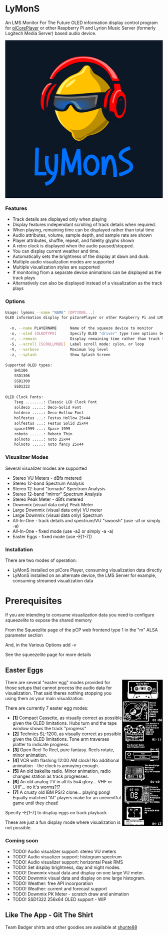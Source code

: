 # LyMonS
An LMS Monitor For The Future
OLED information display control program for [piCorePlayer](https://www.picoreplayer.org/) or other Raspberry Pi and Lyrion Music Server (formerly Logitech Media Server) based audio device.

<img width="800" src="assets/lymons.webp" align="center" />

### Features
- Track details are displayed only when playing
- Display features independant scrolling of track details when required.
- When playing, remaining time can be displayed rather than total time
- Audio attributes, volume, sample depth, and sample rate are shown
- Player attributes, shuffle, repeat, and fidelity glyphs shown
- A retro clock is displayed when the audio paused/stopped.
- You can display current weather and time.
- Automatically sets the brightness of the display at dawn and dusk.
- Multiple audio visualization modes are supported
- Multiple visualization styles are supported
- If monitoring from a separate device animations can be displayed as the track plays
- Alternatively can also be displayed instead of a visualization as the track plays

### Options
```bash
Usage: lymons --name "NAME" [OPTIONS...]
OLED information display for piCorePlayer or other Raspberry Pi and LMS based audio device.

  -n, --name PLAYERNAME      Name of the squeeze device to monitor
  -o, --oled [OLEDTYPE]      Specify OLED "driver" type (see options below)
  -r, --remain               Display remaining time rather than track time
  -S, --scroll [SCROLLMODE]  Label scroll mode: cylon, or loop
  -V, --verbose              Maximum log level
  -z, --splash               Show Splash Screen

Supported OLED types:
    SH1106
    SSD1306
    SSD1309
    SSD1322

OLED Clock Fonts:
    7seg ........: Classic LCD Clock Font
    soldeco .....: Deco-Solid Font
    holdeco .....: Deco-Hollow Font
    holfestus ...: Festus Hollow 25x44
    solfestus ...: Festus Solid 25x44
    space1999 ...: Space 1999
    roboto ......: Roboto Thin
    solnoto .....: noto 25x44
    holnoto .....: noto fancy 25x44

```

### Visualizer Modes

Several visualizer modes are supported
- Stereo VU Meters - dBfs metered
- Stereo 12-band Spectrum Analysis
- Stereo 12-band "tornado" Spectrum Analysis
- Stereo 12-band "mirror" Spectrum Analysis
- Stereo Peak Meter - dBfs metered
- Downmix (visual data only) Peak Meter
- Large Downmix (visual data only) VU meter
- Large Downmix (visual data only) Spectrum
- All-In-One - track details and spectrum/VU "swoosh" (use -a1 or simply -a)
- All-In-One - fixed mode (use -a2 or simply -a -a)
- Easter Eggs - fixed mode (use -E[1-7])

### Installation

There are two modes of operation:

- LyMonS installed on piCore Player, consuming visualization data directly
- LyMonS installed on an alternate device, the LMS Server for example, consuming streamed visualization data

# Prerequisites

If you are intending to consume visualization data you need to configure squeezelite to expose the shared memory

From the Squeezlite page of the pCP web frontend type 1 in the "m" ALSA parameter section

And, in the Various Options add *-v*

See the squeezelite page for more details

## Easter Eggs
<p>
<img width="130" align="right" src="assets/eastereggs.jpg"/>

There are several "easter egg" modes provided for those setups that cannot process the audio data for visualization.
That said theres nothing stopping you using them as your main visualization.

There are currently 7 easter egg modes:
- <b>[1]</b> Compact Cassette, as visually correct as possible given the OLED limitations.  Hubs turn and the tape window shows the track "progress"
- <b>[2]</b> Technics SL-1200, as visually correct as possible given the OLED limitations.  Tone arm traverses platter to indicate progress.
- <b>[3]</b> Open Reel To Reel, pure fantasy. Reels rotate, minor animation.
- <b>[4]</b> VCR with flashing 12:00 AM clock! No additional animation - the clock is annoying enough.
- <b>[5]</b> An old bakelite radio. Minor animation, radio changes station as track progresses.
- <b>[6]</b> An old analog TV in all its 5x4 glory... VHF or UHF... no it's worms?!?
- <b>[7]</b> A crusty old IBM PS/2 clone... playing pong! Equally matched "AI" players make for an uneventful game until they cheat!

Specify -E[1-7] to display eggs on track playback
</p>
These are just a fun display mode where visualization is not possible.

### Coming soon

- TODO! Audio visualizer support: stereo VU meters
- TODO! Audio visualizer support: histogram spectrum
- TODO! Audio visualizer support: horizontal Peak RMS
- TODO! Set display brightness, day and night modes.
- TODO! Downmix visual data and display on one large VU meter.
- TODO! Downmix visual data and display on one large histogram.
- TODO! Weather: free API incorporation
- TODO! Weather: current and forecast support
- TODO! Downmix PK Meter - scratch draw and animation
- TODO! SSD1322 256x64 OLED support - WIP

## Like The App - Git The Shirt

Team Badger shirts and other goodies are available at [shunte88](https://www.zazzle.com/team_badger_t_shirt-235604841593837420)

